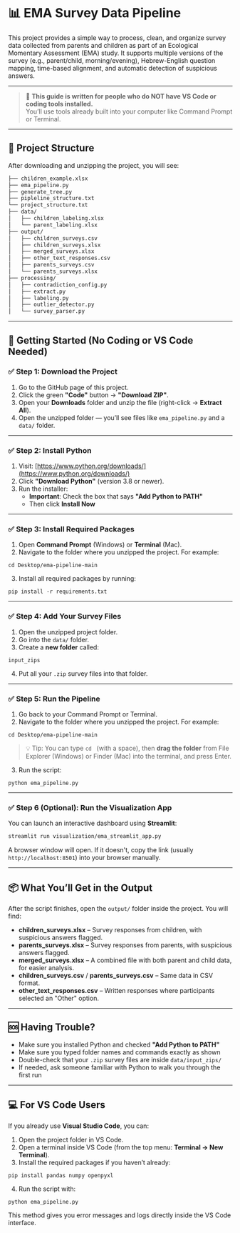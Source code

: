 # 📊 EMA Survey Data Pipeline

This project provides a simple way to process, clean, and organize survey data collected from parents and children as part of an Ecological Momentary Assessment (EMA) study. It supports multiple versions of the survey (e.g., parent/child, morning/evening), Hebrew-English question mapping, time-based alignment, and automatic detection of suspicious answers.

---

> 🧭 **This guide is written for people who do NOT have VS Code or coding tools installed.**  
> You’ll use tools already built into your computer like Command Prompt or Terminal.

---

## 📁 Project Structure

After downloading and unzipping the project, you will see:

```bash
├── children_example.xlsx
├── ema_pipeline.py
├── generate_tree.py
├── pipleline_structure.txt
└── project_structure.txt
├── data/
│   ├── children_labeling.xlsx
│   └── parent_labeling.xlsx
├── output/
│   ├── children_surveys.csv
│   ├── children_surveys.xlsx
│   ├── merged_surveys.xlsx
│   ├── other_text_responses.csv
│   ├── parents_surveys.csv
│   └── parents_surveys.xlsx
├── processing/
│   ├── contradiction_config.py
│   ├── extract.py
│   ├── labeling.py
│   ├── outlier_detector.py
│   └── survey_parser.py
```

---

## 🧰 Getting Started (No Coding or VS Code Needed)

### ✅ Step 1: Download the Project

1. Go to the GitHub page of this project.
2. Click the green **"Code"** button → **"Download ZIP"**.
3. Open your **Downloads** folder and unzip the file (right-click → **Extract All**).
4. Open the unzipped folder — you’ll see files like `ema_pipeline.py` and a `data/` folder.

---

### ✅ Step 2: Install Python

1. Visit: [https://www.python.org/downloads/](https://www.python.org/downloads/)
2. Click **"Download Python"** (version 3.8 or newer).
3. Run the installer:
   - **Important**: Check the box that says **"Add Python to PATH"**
   - Then click **Install Now**

---

### ✅ Step 3: Install Required Packages

1. Open **Command Prompt** (Windows) or **Terminal** (Mac).
2. Navigate to the folder where you unzipped the project. For example:
```
cd Desktop/ema-pipeline-main
```
3. Install all required packages by running:
```
pip install -r requirements.txt
```

---

### ✅ Step 4: Add Your Survey Files

1. Open the unzipped project folder.
2. Go into the `data/` folder.
3. Create a **new folder** called:

```
input_zips
```

4. Put all your `.zip` survey files into that folder.

---

### ✅ Step 5: Run the Pipeline

1. Go back to your Command Prompt or Terminal.
2. Navigate to the folder where you unzipped the project. For example:

```
cd Desktop/ema-pipeline-main
```

> 💡 Tip: You can type `cd ` (with a space), then **drag the folder** from File Explorer (Windows) or Finder (Mac) into the terminal, and press Enter.

3. Run the script:

```
python ema_pipeline.py
```

---

### ✅ Step 6 (Optional): Run the Visualization App

You can launch an interactive dashboard using **Streamlit**:

```bash
streamlit run visualization/ema_streamlit_app.py
```

A browser window will open. If it doesn't, copy the link (usually `http://localhost:8501`) into your browser manually.

---

## 📦 What You’ll Get in the Output

After the script finishes, open the `output/` folder inside the project. You will find:

- **children_surveys.xlsx** – Survey responses from children, with suspicious answers flagged.
- **parents_surveys.xlsx** – Survey responses from parents, with suspicious answers flagged.
- **merged_surveys.xlsx** – A combined file with both parent and child data, for easier analysis.
- **children_surveys.csv** / **parents_surveys.csv** – Same data in CSV format.
- **other_text_responses.csv** – Written responses where participants selected an "Other" option.

---

## 🆘 Having Trouble?

- Make sure you installed Python and checked **"Add Python to PATH"**
- Make sure you typed folder names and commands exactly as shown
- Double-check that your `.zip` survey files are inside `data/input_zips/`
- If needed, ask someone familiar with Python to walk you through the first run

---

## 💻 For VS Code Users

If you already use **Visual Studio Code**, you can:

1. Open the project folder in VS Code.
2. Open a terminal inside VS Code (from the top menu: **Terminal → New Terminal**).
3. Install the required packages if you haven’t already:

```
pip install pandas numpy openpyxl
```

4. Run the script with:

```
python ema_pipeline.py
```

This method gives you error messages and logs directly inside the VS Code interface.
